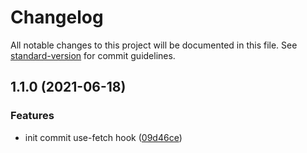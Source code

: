 # Changelog

All notable changes to this project will be documented in this file. See [standard-version](https://github.com/conventional-changelog/standard-version) for commit guidelines.

## 1.1.0 (2021-06-18)


### Features

* init commit use-fetch hook ([09d46ce](https://github.com/bowlofnoodles/use-fetch/commit/09d46ce112c3ead1614850260d85088a088b9fc7))
